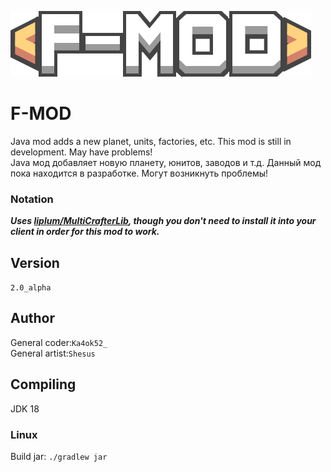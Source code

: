 ﻿![Logo](assets/icon-logo.png)

# F-MOD
Java mod adds a new planet, units, factories, etc. This mod is still in development. May have problems! \
Java мод добавляет новую планету, юнитов, заводов и т.д. Данный мод пока находится в разработке. Могут возникнуть проблемы!
### Notation
***Uses [liplum/MultiCrafterLib](https://github.com/liplum/MultiCrafterLib), though you don't need to install it into your client in order for this mod to work.***

## Version
`2.0_alpha`

## Author
General coder:`Ka4ok52_`\
General artist:`Shesus`

## Compiling
JDK 18

### Linux
Build jar: `./gradlew jar`
